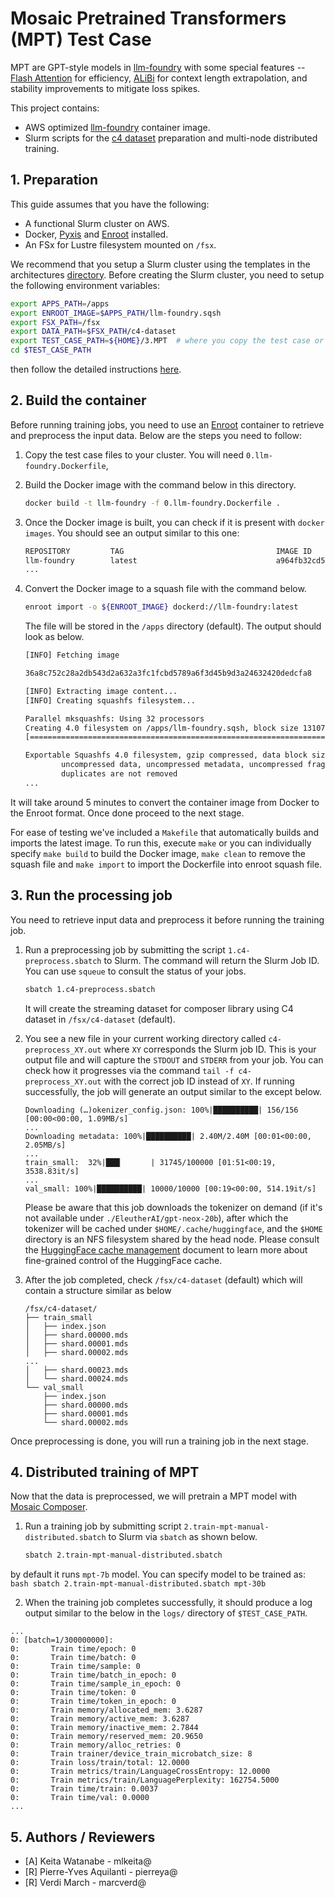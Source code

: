 # Mosaic Pretrained Transformers (MPT) Test Case <!-- omit in toc -->

MPT are GPT-style models in [llm-foundry](https://github.com/mosaicml/llm-foundry/tree/main) with some special features -- [Flash Attention](https://arxiv.org/abs/2205.14135) for efficiency, [ALiBi](https://arxiv.org/abs/2108.12409) for context length extrapolation, and stability improvements to mitigate loss spikes.

This project contains:

* AWS optimized [llm-foundry](https://github.com/mosaicml/llm-foundry/tree/main) container image.
* Slurm scripts for the [c4 dataset](https://huggingface.co/datasets/c4) preparation and multi-node distributed training.

## 1. Preparation

This guide assumes that you have the following:

* A functional Slurm cluster on AWS.
* Docker, [Pyxis](https://github.com/NVIDIA/pyxis) and [Enroot](https://github.com/NVIDIA/enroot) installed.
* An FSx for Lustre filesystem mounted on `/fsx`.

We recommend that you setup a Slurm cluster using the templates in the architectures [directory](../../1.architectures). Before creating the Slurm cluster, you need to setup the following environment variables:

```bash
export APPS_PATH=/apps
export ENROOT_IMAGE=$APPS_PATH/llm-foundry.sqsh
export FSX_PATH=/fsx
export DATA_PATH=$FSX_PATH/c4-dataset
export TEST_CASE_PATH=${HOME}/3.MPT  # where you copy the test case or set to your test case path
cd $TEST_CASE_PATH
```

then follow the detailed instructions [here](../../1.architectures/2.aws-parallelcluster/README.md).

## 2. Build the container

Before running training jobs, you need to use an [Enroot](https://github.com/NVIDIA/enroot) container to retrieve and preprocess the input data. Below are the steps you need to follow:

1. Copy the test case files to your cluster. You will need `0.llm-foundry.Dockerfile`,
2. Build the Docker image with the command below in this directory.

   ```bash
   docker build -t llm-foundry -f 0.llm-foundry.Dockerfile .
   ```

3. Once the Docker image is built, you can check if it is present with `docker images`. You should see an output similar to this one:

   ```bash
   REPOSITORY         TAG                                  IMAGE ID       CREATED       SIZE
   llm-foundry        latest                               a964fb32cd53   2 weeks ago   23.6GB
   ...
   ```

4. Convert the Docker image to a squash file with the command below.

   ```bash
   enroot import -o ${ENROOT_IMAGE} dockerd://llm-foundry:latest
   ```

   The file will be stored in the `/apps` directory (default). The output should look as below.

    ```bash
    [INFO] Fetching image

    36a8c752c28a2db543d2a632a3fc1fcbd5789a6f3d45b9d3a24632420dedcfa8

    [INFO] Extracting image content...
    [INFO] Creating squashfs filesystem...

    Parallel mksquashfs: Using 32 processors
    Creating 4.0 filesystem on /apps/llm-foundry.sqsh, block size 131072.
    [========================================================================================================================================================================================================================-] 291068/291068 100%

    Exportable Squashfs 4.0 filesystem, gzip compressed, data block size 131072
            uncompressed data, uncompressed metadata, uncompressed fragments, uncompressed xattrs
            duplicates are not removed
    ...
    ```

It will take around 5 minutes to convert the container image from Docker to the Enroot format. Once done proceed to the next stage.

For ease of testing we've included a `Makefile` that automatically builds and imports the latest image. To run this, execute `make` or you can individually specify `make build` to build the Docker image, `make clean` to remove the squash file and `make import` to import the Dockerfile into enroot squash file.

## 3. Run the processing job

You need to retrieve input data and preprocess it before running the training job.

1. Run a preprocessing job by submitting the script `1.c4-preprocess.sbatch` to Slurm. The command will return the Slurm Job ID. You can use `squeue` to consult the status of your jobs.

    ```bash
    sbatch 1.c4-preprocess.sbatch
    ```

    It will create the streaming dataset for composer library using C4 dataset in `/fsx/c4-dataset` (default).

2. You see a new file in your current working directory called `c4-preprocess_XY.out` where `XY` corresponds the Slurm job ID. This is your output file and will capture the `STDOUT` and `STDERR` from your job. You can check how it progresses via the command `tail -f c4-preprocess_XY.out` with the correct job ID instead of `XY`. If running successfully, the job will generate an output similar to the except below.

    ```console
    Downloading (…)okenizer_config.json: 100%|██████████| 156/156 [00:00<00:00, 1.09MB/s]
    ...
    Downloading metadata: 100%|██████████| 2.40M/2.40M [00:01<00:00, 2.05MB/s]
    ...
    train_small:  32%|███▏      | 31745/100000 [01:51<00:19, 3538.83it/s]
    ...
    val_small: 100%|██████████| 10000/10000 [00:19<00:00, 514.19it/s]
    ```

    Please be aware that this job downloads the tokenizer on demand (if it's not available under `./EleutherAI/gpt-neox-20b`), after which the tokenizer will be cached under `$HOME/.cache/huggingface`, and the `$HOME` directory is an NFS filesystem shared by the head node. Please consult the [HuggingFace cache management](https://huggingface.co/docs/datasets/cache) document to learn more about fine-grained control of the HuggingFace cache.

3. After the job completed, check `/fsx/c4-dataset` (default) which will contain a structure similar as below

    ```console
    /fsx/c4-dataset/
    ├── train_small
    │   ├── index.json
    │   ├── shard.00000.mds
    │   ├── shard.00001.mds
    │   ├── shard.00002.mds
    ...
    │   ├── shard.00023.mds
    │   └── shard.00024.mds
    └── val_small
        ├── index.json
        ├── shard.00000.mds
        ├── shard.00001.mds
        └── shard.00002.mds
    ```

Once preprocessing is done, you will run a training job in the next stage.

## 4. Distributed training of MPT

Now that the data is preprocessed, we will pretrain a MPT model with [Mosaic Composer](https://github.com/mosaicml/composer).

1. Run a training job by submitting script `2.train-mpt-manual-distributed.sbatch` to Slurm via `sbatch` as shown below.

    ```bash
    sbatch 2.train-mpt-manual-distributed.sbatch
    ```
by default it runs `mpt-7b` model. You can specify model to be trained as:
    ```bash
    sbatch 2.train-mpt-manual-distributed.sbatch mpt-30b
    ```

2. When the training job completes successfully, it should produce a log output similar to the below in the `logs/` directory of `$TEST_CASE_PATH`.

```console
...
0: [batch=1/300000000]:
0:       Train time/epoch: 0
0:       Train time/batch: 0
0:       Train time/sample: 0
0:       Train time/batch_in_epoch: 0
0:       Train time/sample_in_epoch: 0
0:       Train time/token: 0
0:       Train time/token_in_epoch: 0
0:       Train memory/allocated_mem: 3.6287
0:       Train memory/active_mem: 3.6287
0:       Train memory/inactive_mem: 2.7844
0:       Train memory/reserved_mem: 20.9650
0:       Train memory/alloc_retries: 0
0:       Train trainer/device_train_microbatch_size: 8
0:       Train loss/train/total: 12.0000
0:       Train metrics/train/LanguageCrossEntropy: 12.0000
0:       Train metrics/train/LanguagePerplexity: 162754.5000
0:       Train time/train: 0.0037
0:       Train time/val: 0.0000
...
```

## 5. Authors / Reviewers

* [A] Keita Watanabe - mlkeita@
* [R] Pierre-Yves Aquilanti - pierreya@
* [R] Verdi March - marcverd@
